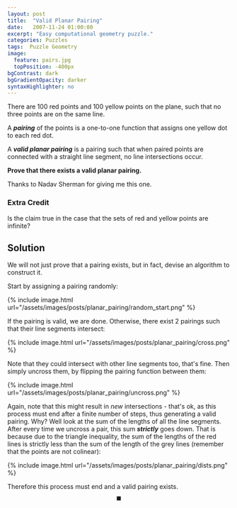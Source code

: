 ```yaml
---
layout: post
title:  "Valid Planar Pairing"
date:   2007-11-24 01:00:00
excerpt: "Easy computational geometry puzzle."
categories: Puzzles
tags:  Puzzle Geometry
image:
  feature: pairs.jpg
  topPosition: -400px
bgContrast: dark
bgGradientOpacity: darker
syntaxHighlighter: no
---
```

There are 100 red points and 100 yellow points on the plane, such that no three points are on the same line.

A ***pairing*** of the points is a one-to-one function that assigns one yellow dot to each red dot.

A ***valid planar pairing*** is a pairing such that when paired points are connected with a straight line segment, no line intersections occur.

**Prove that there exists a valid planar pairing.**

Thanks to Nadav Sherman for giving me this one.

### Extra Credit
Is the claim true in the case that the sets of red and yellow points are infinite?

## Solution

We will not just prove that a pairing exists, but in fact, devise an algorithm to construct it.

Start by assigning a pairing randomly:

{% include image.html url="/assets/images/posts/planar_pairing/random_start.png" %}

If the pairing is valid, we are done. Otherwise, there exist 2 pairings such that their line segments intersect:

{% include image.html url="/assets/images/posts/planar_pairing/cross.png" %}

Note that they could intersect with other line segments too, that's fine. Then simply uncross them, by flipping the pairing function between them:

{% include image.html url="/assets/images/posts/planar_pairing/uncross.png" %}

Again, note that this might result in *new* intersections - that's ok, as this process must end after a finite number of steps, thus generating a valid pairing. Why? Well look at the sum of the lengths of all the line segments. After every time we uncross a pair, this sum ***strictly*** goes down. That is because due to the triangle inequality, the sum of the lengths of the red lines is strictly less than the sum of the length of the grey lines (remember that the points are not colinear):

{% include image.html url="/assets/images/posts/planar_pairing/dists.png" %}

Therefore this process must end and a valid pairing exists. $$\blacksquare$$
